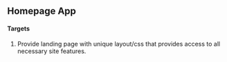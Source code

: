 ## Homepage App

#### Targets
1. Provide landing page with unique layout/css that provides access to all necessary site features.
